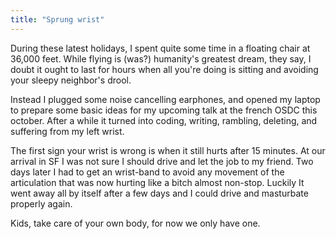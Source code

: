 ```yaml
---
title: "Sprung wrist"
---
```


During these latest holidays, I spent quite some time in a floating chair at
36,000 feet. While flying is (was?) humanity's greatest dream, they say, I
doubt it ought to last for hours when all you're doing is sitting and avoiding
your sleepy neighbor's drool.

Instead I plugged some noise cancelling earphones, and opened my laptop to
prepare some basic ideas for my upcoming talk at the french OSDC this october.
After a while it turned into coding, writing, rambling, deleting, and
suffering from my left wrist.

The first sign your wrist is wrong is when it still hurts after 15 minutes. At
our arrival in SF I was not sure I should drive and let the job to my friend.
Two days later I had to get an wrist-band to avoid any movement of the
articulation that was now hurting like a bitch almost non-stop. Luckily It
went away all by itself after a few days and I could drive and masturbate
properly again.

Kids, take care of your own body, for now we only have one.

